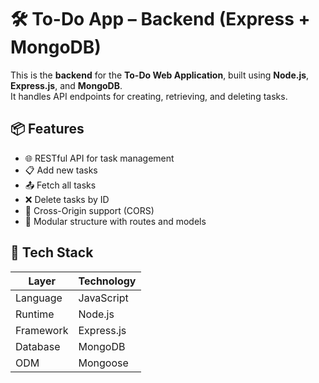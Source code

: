# 🛠️ To-Do App – Backend (Express + MongoDB)

This is the **backend** for the **To-Do Web Application**, built using **Node.js**, **Express.js**, and **MongoDB**.  
It handles API endpoints for creating, retrieving, and deleting tasks.

## 📦 Features

- 🌐 RESTful API for task management
- 📋 Add new tasks
- 📤 Fetch all tasks
- ❌ Delete tasks by ID
- 🔐 Cross-Origin support (CORS)
- 🔁 Modular structure with routes and models

## 🧰 Tech Stack

| Layer     | Technology     |
|-----------|----------------|
| Language  | JavaScript     |
| Runtime   | Node.js        |
| Framework | Express.js     |
| Database  | MongoDB        |
| ODM       | Mongoose       |
